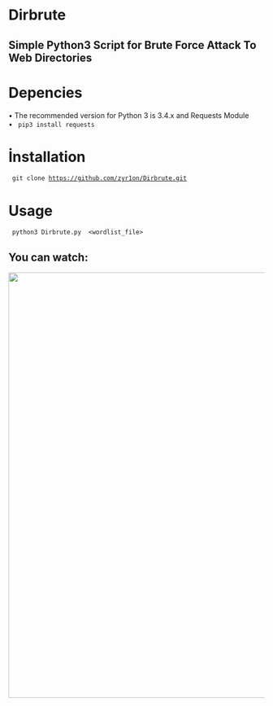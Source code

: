 # Dirbrute
Simple Python3 Script for Brute Force Attack To Web Directories
----------
# Depencies
• The recommended version for Python 3 is 3.4.x and Requests Module <br>
• <code> pip3 install requests </code> 

# İnstallation
<code> git clone https://github.com/zyr1on/Dirbrute.git </code>

# Usage
<code> python3 Dirbrute.py <target> <wordlist_file> <threads> </code>

You can watch:
-----------
<a href="https://asciinema.org/a/x6v5mhhKb74xbRUAudezfuMZL?autoplay=1"><img src="https://asciinema.org/a/x6v5mhhKb74xbRUAudezfuMZL.png" width="836"/></a>


